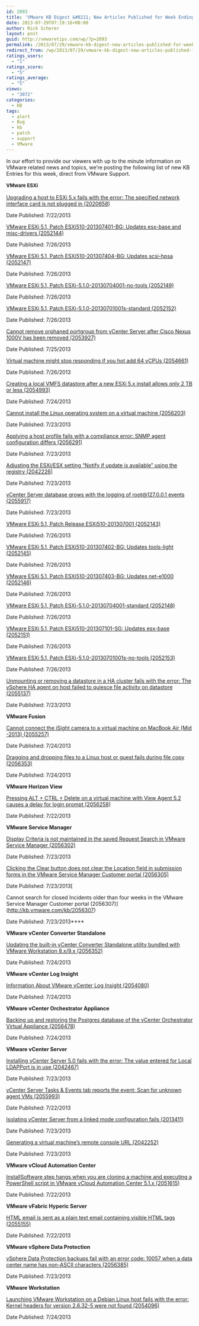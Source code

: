```yaml
---
id: 2093
title: 'VMware KB Digest &#8211; New Articles Published for Week Ending 7/27/13'
date: 2013-07-29T07:19:16+00:00
author: Rick Scherer
layout: post
guid: http://vmwaretips.com/wp/?p=2093
permalink: /2013/07/29/vmware-kb-digest-new-articles-published-for-week-ending-72713/
redirect_from: /wp/2013/07/29/vmware-kb-digest-new-articles-published-for-week-ending-72713/
ratings_users:
  - "1"
ratings_score:
  - "5"
ratings_average:
  - "5"
views:
  - "3072"
categories:
  - KB
tags:
  - alert
  - Bug
  - kb
  - patch
  - support
  - VMware
---
```

In our effort to provide our viewers with up to the minute information on VMware related news and topics, we&#8217;re posting the following list of new KB Entries for this week, direct from VMware Support.

<strong style="font-size: 13px; line-height: 19px;"><!--more-->VMware ESXi</strong>

[Upgrading a host to ESXi 5.x fails with the error: The specified network interface card is not plugged in (2020658)](http://kb.vmware.com/kb/2020658)
  
Date Published: 7/22/2013
  
[VMware ESXi 5.1, Patch ESXi510-201307401-BG: Updates esx-base and misc-drivers (2052144)](http://kb.vmware.com/kb/2052144)
  
Date Published: 7/26/2013
  
[VMware ESXi 5.1, Patch ESXi510-201307404-BG: Updates scsi-hpsa (2052147)](http://kb.vmware.com/kb/2052147)
  
Date Published: 7/26/2013
  
[VMware ESXi 5.1, Patch ESXi-5.1.0-20130704001-no-tools (2052149)](http://kb.vmware.com/kb/2052149)
  
Date Published: 7/26/2013
  
[VMware ESXi 5.1, Patch ESXi-5.1.0-20130701001s-standard (2052152)](http://kb.vmware.com/kb/2052152)
  
Date Published: 7/26/2013
  
[Cannot remove orphaned portgroup from vCenter Server after Cisco Nexus 1000V has been removed (2053927)](http://kb.vmware.com/kb/2053927)
  
Date Published: 7/25/2013
  
[Virtual machine might stop responding if you hot add 64 vCPUs (2054661)](http://kb.vmware.com/kb/2054661)
  
Date Published: 7/26/2013
  
[Creating a local VMFS datastore after a new ESXi 5.x install allows only 2 TB or less (2054993)](http://kb.vmware.com/kb/2054993)
  
Date Published: 7/24/2013
  
[Cannot install the Linux operating system on a virtual machine (2056203)](http://kb.vmware.com/kb/2056203)
  
Date Published: 7/23/2013
  
[Applying a host profile fails with a compliance error: SNMP agent configuration differs (2056291)](http://kb.vmware.com/kb/2056291)
  
Date Published: 7/23/2013
  
[Adjusting the ESXi/ESX setting “Notify if update is available” using the registry (2042226)](http://kb.vmware.com/kb/2042226)
  
Date Published: 7/23/2013
  
[vCenter Server database grows with the logging of root@127.0.0.1 events (2055917)](http://kb.vmware.com/kb/2055917)
  
Date Published: 7/23/2013
  
[VMware ESXi 5.1, Patch Release ESXi510-201307001 (2052143)](http://kb.vmware.com/kb/2052143)
  
Date Published: 7/26/2013
  
[VMware ESXi 5.1, Patch ESXi510-201307402-BG: Updates tools-light (2052145)](http://kb.vmware.com/kb/2052145)
  
Date Published: 7/26/2013
  
[VMware ESXi 5.1, Patch ESXi510-201307403-BG: Updates net-e1000 (2052146)](http://kb.vmware.com/kb/2052146)
  
Date Published: 7/26/2013
  
[VMware ESXi 5.1, Patch ESXi-5.1.0-20130704001-standard (2052148)](http://kb.vmware.com/kb/2052148)
  
Date Published: 7/26/2013
  
[VMware ESXi 5.1, Patch ESXi510-201307101-SG: Updates esx-base (2052151)](http://kb.vmware.com/kb/2052151)
  
Date Published: 7/26/2013
  
[VMware ESXi 5.1, Patch ESXi-5.1.0-20130701001s-no-tools (2052153)](http://kb.vmware.com/kb/2052153)
  
Date Published: 7/26/2013
  
[Unmounting or removing a datastore in a HA cluster fails with the error: The vSphere HA agent on host failed to quiesce file activity on datastore (2055137)](http://kb.vmware.com/kb/2055137)
  
Date Published: 7/23/2013

**VMware Fusion**
  
[Cannot connect the iSight camera to a virtual machine on MacBook Air (Mid -2013) (2055257)](http://kb.vmware.com/kb/2055257)
  
Date Published: 7/24/2013
  
[Dragging and dropping files to a Linux host or guest fails during file copy (2056353)](http://kb.vmware.com/kb/2056353)
  
Date Published: 7/24/2013

**VMware Horizon View**
  
[Pressing ALT + CTRL + Delete on a virtual machine with View Agent 5.2 causes a delay for login prompt (2056258)](http://kb.vmware.com/kb/2056258)
  
Date Published: 7/22/2013

**VMware Service Manager**
  
[Display Criteria is not maintained in the saved Request Search in VMware Service Manager (2056302)](http://kb.vmware.com/kb/2056302)
  
Date Published: 7/23/2013
  
[Clicking the Clear button does not clear the Location field in submission forms in the VMware Service Manager Customer portal (2056305)](http://kb.vmware.com/kb/2056305)
  
Date Published: 7/23/2013[
  
Cannot search for closed Incidents older than four weeks in the VMware Service Manager Customer portal (2056307)](http://kb.vmware.com/kb/2056307)
  
Date Published: 7/23/2013****

**VMware vCenter Converter Standalone**
  
[Updating the built-in vCenter Converter Standalone utility bundled with VMware Workstation 8.x/9.x (2056352)](http://kb.vmware.com/kb/2056352)
  
Date Published: 7/24/2013

**VMware vCenter Log Insight**
  
[Information About VMware vCenter Log Insight (2054080)](http://kb.vmware.com/kb/2054080)
  
Date Published: 7/24/2013

**VMware vCenter Orchestrator Appliance**
  
[Backing up and restoring the Postgres database of the vCenter Orchestrator Virtual Appliance (2056478)](http://kb.vmware.com/kb/2056478)
  
Date Published: 7/24/2013

**VMware vCenter Server**
  
[Installing vCenter Server 5.0 fails with the error: The value entered for Local LDAPPort is in use (2042467)](http://kb.vmware.com/kb/2042467)
  
Date Published: 7/23/2013
  
[vCenter Server Tasks & Events tab reports the event: Scan for unknown agent VMs (2055993)](http://kb.vmware.com/kb/2055993)
  
Date Published: 7/22/2013
  
[Isolating vCenter Server from a linked mode configuration fails (2013411)](http://kb.vmware.com/kb/2013411)
  
Date Published: 7/23/2013
  
[Generating a virtual machine’s remote console URL (2042252)](http://kb.vmware.com/kb/2042252)
  
Date Published: 7/23/2013

**VMware vCloud Automation Center**
  
[InstallSoftware step hangs when you are cloning a machine and executing a PowerShell script in VMware vCloud Automation Center 5.1.x (2051615)](http://kb.vmware.com/kb/2051615)
  
Date Published: 7/22/2013

**VMware vFabric Hyperic Server**
  
[HTML email is sent as a plain text email containing visible HTML tags (2055155)](http://kb.vmware.com/kb/2055155)
  
Date Published: 7/22/2013

**VMware vSphere Data Protection**
  
[vSphere Data Protection backups fail with an error code: 10057 when a data center name has non-ASCII characters (2056385)](http://kb.vmware.com/kb/2056385)
  
Date Published: 7/23/2013

**VMware Workstation**
  
[Launching VMware Workstation on a Debian Linux host fails with the error: Kernel headers for version 2.6.32-5 were not found (2054096)](http://kb.vmware.com/kb/2054096)
  
Date Published: 7/24/2013